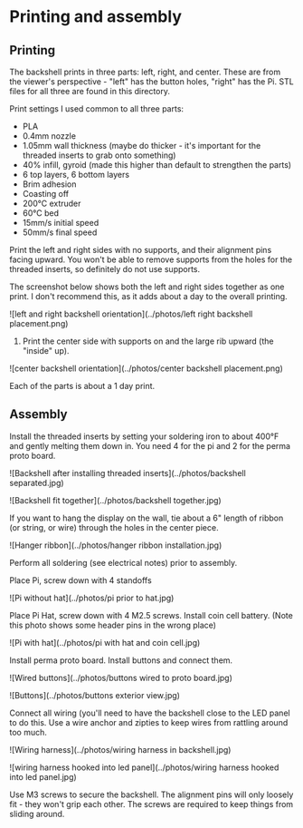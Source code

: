 # Printing and assembly

## Printing

The backshell prints in three parts: left, right, and center.  These are from the viewer's perspective - "left" has the button holes, "right" has the Pi.  STL files for all three are found in this directory.

Print settings I used common to all three parts:
* PLA
* 0.4mm nozzle
* 1.05mm wall thickness (maybe do thicker - it's important for the threaded inserts to grab onto something)
* 40% infill, gyroid (made this higher than default to strengthen the parts)
* 6 top layers, 6 bottom layers
* Brim adhesion
* Coasting off
* 200°C extruder
* 60°C bed
* 15mm/s initial speed
* 50mm/s final speed

Print the left and right sides with no supports, and their alignment pins facing upward.  You won't be able to remove supports from the holes for the threaded inserts, so definitely do not use supports.

The screenshot below shows both the left and right sides together as one print.  I don't recommend this, as it adds about a day to the overall printing.

![left and right backshell orientation](../photos/left right backshell placement.png)


1. Print the center side with supports on and the large rib upward (the "inside" up).

![center backshell orientation](../photos/center backshell placement.png)

Each of the parts is about a 1 day print.

## Assembly

Install the threaded inserts by setting your soldering iron to about 400°F and gently melting them down in.  You need 4 for the pi and 2 for the perma proto board.

![Backshell after installing threaded inserts](../photos/backshell separated.jpg)

![Backshell fit together](../photos/backshell together.jpg)

If you want to hang the display on the wall, tie about a 6" length of ribbon (or string, or wire) through the holes in the center piece.

![Hanger ribbon](../photos/hanger ribbon installation.jpg)

Perform all soldering (see electrical notes) prior to assembly.

Place Pi, screw down with 4 standoffs

![Pi without hat](../photos/pi prior to hat.jpg)

Place Pi Hat, screw down with 4 M2.5 screws. Install coin cell battery. (Note this photo shows some header pins in the wrong place)

![Pi with hat](../photos/pi with hat and coin cell.jpg)

Install perma proto board.  Install buttons and connect them.

![Wired buttons](../photos/buttons wired to proto board.jpg)

![Buttons](../photos/buttons exterior view.jpg)

Connect all wiring (you'll need to have the backshell close to the LED panel to do this.  Use a wire anchor and zipties to keep wires from rattling around too much.

![Wiring harness](../photos/wiring harness in backshell.jpg)

![wiring harness hooked into led panel](../photos/wiring harness hooked into led panel.jpg)

Use M3 screws to secure the backshell.  The alignment pins will only loosely fit - they won't grip each other.  The screws are required to keep things from sliding around.

